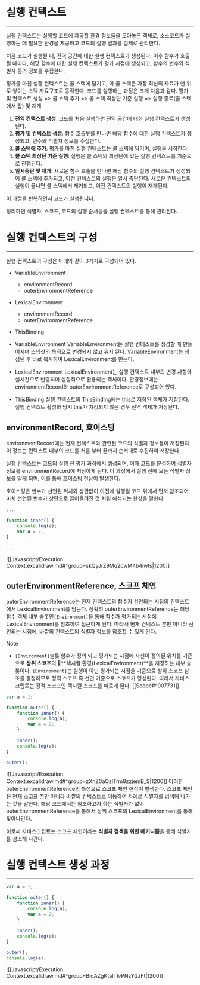 # 실행 컨텍스트
---
실행 컨텍스트는 실행할 코드에 제공할 환경 정보들을 모아놓은 객체로, 소스코드가 실행하는 데 필요한 환경을 제공하고 코드의 실행 결과를 실제로 관리한다.

처음 코드가 실행될 때, 전역 공간에 대한 실행 컨텍스트가 생성된다. 이후 함수가 호출될 때마다, 해당 함수에 대한 실행 컨텍스트가 평가 시점에 생성되고, 함수의 변수와 식별자 등의 정보를 수집한다.

평가를 마친 실행 컨텍스트는 콜 스택에 담기고, 이 콜 스택은 가장 최신의 자료가 맨 위로 쌓이는 스택 자료구조로 동작한다. 
코드를 실행하는 과정은 크게 다음과 같다.
평가 및 컨텍스트 생성 => 콜 스택 추가 => 콜 스택 최상단 기준 실행 => 실행 종료(콜 스택에서 팝) 및 재개

1. **전역 컨텍스트 생성**: 코드를 처음 실행하면 전역 공간에 대한 실행 컨텍스트가 생성된다.
2. **평가 및 컨텍스트 생성**: 함수 호출부를 만나면 해당 함수에 대한 실행 컨텍스트가 생성되고, 변수와 식별자 정보를 수집한다.
3. **콜 스택에 추가**: 평가를 마친 실행 컨텍스트는 콜 스택에 담기며, 실행을 시작한다.
4. **콜 스택 최상단 기준 실행**: 실행은 콜 스택의 최상단에 있는 실행 컨텍스트를 기준으로 진행된다.
5. **일시중단 및 재개**: 새로운 함수 호출을 만나면 해당 함수의 실행 컨텍스트가 생성되어 콜 스택에 추가되고, 이전 컨텍스트의 실행은 일시 중단된다. 새로운 컨텍스트의 실행이 끝나면 콜 스택에서 제거되고, 이전 컨텍스트의 실행이 재개된다.

이 과정을 반복하면서 코드가 실행됩니다.

정리하면 식별자, 스코프, 코드의 실행 순서등을 실행 컨텍스트를 통해 관리된다.

# 실행 컨텍스트의 구성
---
실행 컨텍스트의 구성은 아래와 같이 3가지로 구성되어 있다.
- VariableEnvironment
  - environmentRecord
  - outerEnvironmentReference
- LexicalEnvironment
  - environmentRecord
  - outerEnvironmentReference
- ThisBinding

- VariableEnvironment
VariableEnvironment는 실행 컨테스트를 생성할 때 만들어지며 스냅샷의 목적으로 변경되지 않고 유지 된다.
VariableEnvironment는 생성된 후 바로 복사하여 LexicalEnvironment를 만든다.

- LexicalEnvironment
LexicalEnvironment는 실행 컨텍스트 내부의 변경 사항이 실시간으로 반영되며 실질적으로 활용되는 객체이다.
환경정보에는 environmentRecord와 outerEnvironmentReference로 구성되어 있다.

- ThisBinding
실행 컨텍스트의 ThisBinding에는 this로 지정된 객체가 저장된다. 실행 컨텍스트 활성화 당시 this가 지정되지 않은 경우 전역 객체가 저장된다.

## environmentRecord, 호이스팅
environmentRecord에는 현재 컨텍스트와 관련된 코드의 식별자 정보들이 저장된다. 이 정보는 컨텍스트 내부의 코드를 처음 부터 끝까지 순서대로 수집하여 저장한다.

실행 컨텍스트는 코드의 실행 전 평가 과정에서 생성되며, 이때 코드를 분석하여 식별자 정보를 environmentRecord에 저장하게 된다. 이 과정에서 실행 전에 모든 식별자 정보를 알게 되며, 이를 통해 호이스팅 현상이 발생한다.

호이스팅은 변수가 선언된 위치와 상관없이 이전에 실행될 코드 위에서 먼저 참조되어 마치 선언된 변수가 상단으로 끌어올려진 것 처럼 해석되는 현상을 말한다.
```js
...

function inner() {
	console.log(a);
	var a = 2;
}

...
```

![[Javascript/Execution Context.excalidraw.md#^group=skQyJrZ9Mq2cwM4b4iwts|1200]]

## outerEnvironmentReference, 스코프 체인
outerEnvironmentReference는 현재 컨텍스트의 함수가 선언되는 시점의 컨텍스트에서 LexicalEnvironment를 담는다. 
정확히 outerEnvironmentReference는 해당 함수 객체 내부 슬롯인`[Environment]`을 통해 함수가 평가되는 시점에 LexicalEnvironment를 참조하여 접근하게 된다.
따라서 현재 컨텍스트 뿐만 아니라 선언되는 시점에, 바깥의 컨텍스트의 식별자 정보를 참조할 수 있게 된다.

> [!NOTE]
> - `[Environment]`슬롯
> 함수가 정의 되고 평가되는 시점에 자신이 정의된 위치를 기준으로 **상위 스코프**의 **렉시컬 환경(LexicalEnvironment)**을 저장하는 내부 슬롯이다.
> `[Environment]`는 실행이 아닌 평가되는 시점을 기준으로 상위 스코프 참조를 결정하므로 정적 스코프 즉 선언 기준으로 스코프가 형성된다.
> 따라서 자바스크립트는 정적 스코프인 렉시컬 스코프를 따르게 된다.
[[Scope#^007731]]
> 

```js
var a = 1;

function outer() {
	function inner() {
		console.log(a);
		var a = 2;
	}

	inner();
	console.log(a);
}

outer();
```
![[Javascript/Execution Context.excalidraw.md#^group=zXnZ0aOzlTrm9zzjemB_S|1200]]
이러한 outerEnvironmentReference의 특성으로 스코프 체인 현상이 발생한다.
스코프 체인은 현재 스코프 뿐만 아니라 바깥의 컨텍스트로 이동하여 차례로 식별자를 검색해 나가는 것을 말한다.
해당 코드에서는 참조하고자 하는 식별자가 없어 outerEnvironmentReference를 통해서 상위 스코프의 LexicalEnvironment를 통해 찾아나간다.

이로써 자바스크립트는 스코프 체인이라는 **식별자 검색을 위한 메커니즘**을 통해 식별자를 참조해 나간다.

# 실행 컨텍스트 생성 과정
---
```js
var a = 1;

function outer() {
	function inner() {
		console.log(a);
		var a = 2;
	}

	inner();
	console.log(a);
}

outer();
console.log(a);

```
![[Javascript/Execution Context.excalidraw.md#^group=BidAZgKtaITlvPNsYGzFt|1200]]

